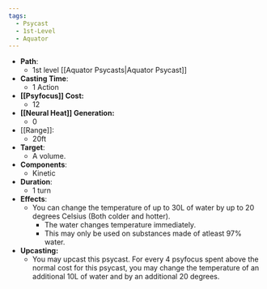 ```yaml
---
tags:
  - Psycast
  - 1st-Level
  - Aquator
---
```

- **Path**:
	- 1st level [[Aquator Psycasts|Aquator Psycast]]
- **Casting Time**:
	- 1 Action
- **[[Psyfocus]] Cost:**
	- 12
- **[[Neural Heat]] Generation:**
	- 0
- [[Range]]:
	- 20ft
- **Target**:
	- A volume.
- **Components**:
	- Kinetic
- **Duration**:
	- 1 turn
- **Effects**:
	- You can change the temperature of up to 30L of water by up to 20 degrees Celsius (Both colder and hotter). 
		- The water changes temperature immediately.
		- This may only be used on substances made of atleast 97% water.
- **Upcasting:**
	- You may upcast this psycast. For every 4 psyfocus spent above the normal cost for this psycast, you may change the temperature of an additional 10L of water and by an additional 20 degrees.
